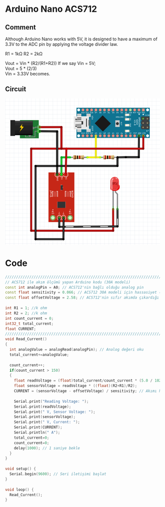 # Arduino Nano ACS712

## Comment
Although Arduino Nano works with 5V, it is designed to have a maximum of 3.3V to the ADC pin by applying the voltage divider law.

R1 = 1kΩ
R2 = 2kΩ

Vout = Vin * (R2/(R1+R2)) If we say Vin = 5V;<br />
Vout = 5 * (2/3)<br />
Vin = 3.33V becomes.

## Circuit
![deneme](circuit.png)

# Code
```c++
////////////////////////////////////////////////////////////////////////////////////////////
// ACS712 ile akım ölçümü yapan Arduino kodu (30A modeli)
const int analogPin = A0; // ACS712'nin bağlı olduğu analog pin
const float sensitivity = 0.066; // ACS712 30A modeli için hassasiyet (mV/A)
const float offsetVoltage = 2.58; // ACS712'nin sıfır akımda çıkardığı voltaj

int R1 = 1; //k ohm
int R2 = 2; //k ohm
int count_current = 0;
int32_t total_current;
float CURRENT;
////////////////////////////////////////////////////////////////////////////////////////////
void Read_Current()
{
  int analogValue = analogRead(analogPin); // Analog değeri oku
  total_current+=analogValue;
  
  count_current++;
  if(count_current > 150)
  {
    float readVoltage = (float)total_current/count_current * (5.0 / 1023.0); // Voltajı hesapla
    float sensorVoltage = readVoltage * ((float)(R2+R1)/R2);
    CURRENT = (sensorVoltage - offsetVoltage) / sensitivity; // Akımı hesapla
    
    Serial.print("Reading Voltage: ");
    Serial.print(readVoltage);
    Serial.print(" V, Sensor Voltage: ");
    Serial.print(sensorVoltage);
    Serial.print(" V, Current: ");
    Serial.print(CURRENT);
    Serial.println(" A");
    total_current=0;
    count_current=0;
    delay(1000); // 1 saniye bekle
  }
}

void setup() {
  Serial.begin(9600); // Seri iletişimi başlat
}

void loop() {
  Read_Current();
}
```
